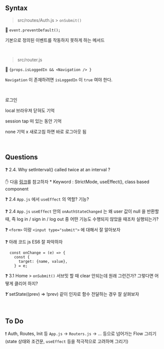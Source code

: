 ## Syntax

> src/routes/Auth.js > `onSubmit()`

🚩 `event.preventDefault();`

 기본으로 정의된 이벤트를 작동하지 못하게 하는 메서드

<br/>

> src/router.js

🚩 `{props.isLoggedIn && <Navigation /> }`

`Navigation` 이 존재하려면 `isLoggedIn` 이 `true` 여야 한다.

<br/>

로그인

local 브라우져 닫혀도 기억

session tap 떠 있는 동안 기억

none 기억 x 새로고침 하면 바로 로그아웃 됨

 <br/>

## Questions

❓ 2.4. Why setInterval() called twice at an interval ?

✋ 다음 [링크](https://stackoverflow.com/questions/69581697/setinterval-called-twice-at-an-interval-react-js)를 참고하자 * Keyword : StrictMode, useEffect(), class based component

❓ 2.4  `App.js` 에서 `useEffect` 의 역할? 기능?

❓ 2.4 `App.js`  `useEffect` 안의 `onAuthStateChanged` 는 왜 user 값이 null 을 반환할 때, 즉 log in / sign in / log out 중 어떤 기능도 수행되지 않았을 때조차 실행되는가?

❓ `<form>` 이랑 `<input type="submit">` 에 대해서 잘 알아보자

❓ 아래 코드 js ES6 잘 파악하자

```react
  const onChange = (e) => {
    const {
      target: {name, value},
    } = e;
```

❓ 3.1 Home > `onSubmit()` 서브밋 할 때 clear 안되는데 원래 그런건가? 그렇다면 어떻게 클리어 하지?

❓`setState((prev) => !prev) 같이 인자로 함수 전달하는 경우 잘 살펴보자





<br/>

## To Do

❗ Auth, Routes, Init 등 `App.js` -> `Routers.js` -> ... 등으로 넘어가는 Flow 그리기 (state 상태와 조건문, `useEffect` 등을 적극적으로 고려하며 그리기)

